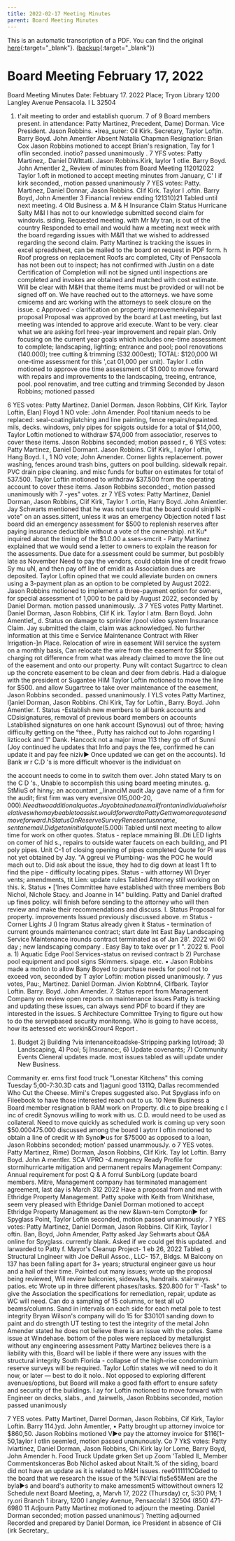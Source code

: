 ```yaml
---
title: 2022-02-17 Meeting Minutes
parent: Board Meeting Minutes
---
```


This is an automatic transcription of a PDF. You can find the original [here](https://www.epmfl.net/_files/ugd/4ba896_51f30ca9ea4f4c7fa2326a1c6b4f606a.pdf){:target="_blank"}. ([backup](https://drive.google.com/file/d/1LHupIPfH8fyLRhQ6cRB30KzSvjvAjo-l/view?usp=sharing){:target="_blank"})

# Board Meeting February 17, 2022
Board Meeting Minutes
Date: Febtuary 17. 2022
Place;
Tryon Library
1200 Langley Avenue
Pensacola. I L 32504
1. t'ait meeting to order and establish quorum.
7 of 9 Board members present.
in attendance: Patty Martinez, Precedent, Dame) Dorman. Vice President. Jason Robbins. •lrea_surer: Oil Kirk. Secretary, Taylor Loftin. Barry Boyd. John Amentler
Absent Natalia Chapman
Resignation: Brian Cox
Jason Robbins motioned to accept Brian's resignation, Tay for 1 oflin seconded. inotio? passed unanimously .
7 YFS votes: Patty Martinez,. Daniel DWIttatli. Jason Robbins.Kirk, laylor
1 otlie. Barry Boyd. John Amentler
2_ Review of minutes from Board Meeting 112012022
Taylor 1.oft in motioned to accept meeting minutes from January, C' I if kirk seconded,, motion passed unanimously
7 YES votes: Patty. Martinez, Daniel Donnar, Jason Robbins. Clif Kirk. Taylor I .oftin. Barry Boyd, John Amentler
3 Financial review ending 121310)21
Tabled until next meeting.
4 Old Business
a. M & H Insurance Claim Status Hurricane Salty
M&I I has not to our knowledge submitted second claim for windovis. siding. Requested meeting. with Mr My tran, is out of the country Responded to email and would haw a meeting next week with the board
regarding issues with M&I1 that we wished to addressed regarding the second claim. Patty Martinez is tracking the issues in excel spreadsheet, can be mailed to the board on request in PDF form.
h Roof progress on replacement
Roofs arc completed, City of Pensacola has not been out to inspect; has not confirmed with Justin on a date Certification of Completion will not be signed until inspections are completed and invokes are obtained and matched with cost estimate. Will be clear with M&H that theme items must be provided or will not be signed off on. We have reached out to the attorneys. we have some cmicems and arc working with the attorneys to seek closure on the issue.
c Approved - clarification on property improvemenivilepairs proposal
Proposal was approved by the board at Last meeting, but last meeting was intended to approve arid execute. Want to be very. clear what we are asking forl hree-year improvement and repair plan. Only focusing on the current year goals which includes one-time assessment to complete; landscaping, lighting; entrance and pool; pool renovations (140.000); tree cutting & trimming (S32.000est); TOTAL: $120,000 WI one-time assessment for this ',cat 01,000 per unit).
Taylor I .otlin motioned to approve one time assessment of S1.000 to move forward with repairs and improvements to the landscaping, treeing, entrance, pool. pool renovatim, and tree cutting and trimming Seconded by Jason Robbins; motioned passed

6 YES votes: Patty Martinez. Daniel Dorman. Jason Robbins, Clif Kirk. Taylor Loftin, Elan) Floyd
1 NO vole: John Amender.
Pool titanium needs to be replaced: seal-coatingliatching and line painting, fence repairs/repainted. mils, decks. windows, pnly pipes for spigots outside for a total of $14,000,
Taylor Loftin motioned to withdraw $74,000 from associatior, reserves to cover these items. Jason Robbins seconded; motion passed
r_ 6 YES votes: Patty Martinez, Daniel Dormant. Jason Robbins. Clif Kirk_ I aylor I oftin, Hang Boyd.
I., 1 NO vote; John Amender.
Corner lights replacement. power washing, fences around trash bins, gutters on pool building. sidewalk repair. PVC drain pipe cleaning. and misc funds for bufter on estimates for total of 537.500.
Taylor Loftin motioned to withdraw $37.500 from the operating account to cover these items. Jason Robbins seconded:, motion passed unanimously with 7 -yes" votes.
zr 7 YES votes: Patty Martinez, Daniel Dorman, Jason Robbins, Clif Kirk, Taylor 1 .ortin, Harry Boyd. John Anientler.
Jay Schwarts mentioned that he was not sure that the board could sinipIN -vote" on an asses.sittent, unless it was an emergency Objection noted f last board did an emergency assessment for $500 to replenish reserves after paying insurance deductible without a vote of the ownership).
nit Ku* inquired about the timing of the $1.0.00 a.sses-smcrit - Patty Martinez explained that we would send a letter to owners to explain the reason for the assessments. Due date for a.ssessment could be summer, but posbibly late as November Need to pay the vendors, could obtain line of credit frcwo Sy mu uN, and then pay off line of emidit as Association dues are deposited. Taylor Loftin opined that we could alleviate burden on owners using a 3-payment plan as an option to be completed by August 2022.
Jason Robbins motioned to implement a three-payment option for owners, for special assessment of
1,000 to be paid by August 2022, seconded by Daniel Dorman. motion passed unanimously.
.3 7 YES votes Patty Martinet. Daniel Dorman, Jason Robbins, Clif K irk. Taylor I atm. Barn
Boyd. John Amentlef_
d. Status on damage to sprinkler /pool video system Insurance Claim.
Jay submitted the claim, claim was acknowledged. No further information at this time
e Service Maintenance Contract with Riker Irrigation-]n Place. Relocation of wire in easement
Will service the system on a monthly basis, Can relocate the wire from the easement for $$00; charging rot difference from what was already claimed to move the line out of the easement and onto our property. Puny wilt contact Sugartrcc to clean up the concrete easement to be clean and deer from debris. Had a dialogue with the president or Sugantee HIM
Taylor Loftin motioned to move the line for $500. and allow Sugartree to take over maintenance of the easement, Jason Robbins seconded.. passed unanimously.
I YLS votes Patty Martinez, I]aniel Dorman, Jason Robbins. Chi Kirk, Tay for Loftin., Barry. Boyd. John Amentler.
f. Status -Establish new members to all bank accounts and CDsisignatures, removal of previous board members on accounts
Lstablished signatures on one hank account (Synovus) out of three; having difficulty getting on the °thee., Putty has raichcd out to John rcgarding I lizticock and 1" Dank. Hancock not a major imue 113 they go off of Sunni (Joy continued he updates that Info and pays the fee, confirmed he can update it and pay fee niziv► Once updated we can get on the accounts). 1d Bank w r C.D 's is more difficult whoever is the individuat on

the account needs to come in to switch them over. John stated Mary ts on the C D 's., Unable to accomplish this using board meeting minutes.
g. StMiuS of hinny; an accountant ,,linanciM audit
Jay gave name of a firm for the audit; first firm was very evensive 015,000-$20,000). Need two additional quotes. Jay obtained an email front an individuai who is relatives who may be able to assist. would forward to Patty Get two more quotes and move forward.
h Status On Reserve Survey
Rene sent us n name, sent an email. Did get an initial quote ($5.000i Tabled until next meeting to allow time for work on other quotes.
Status - replace mmaining Bl..Dti LED lights on comer of hid s., repairs to outside water faucets on each building, and P1 poly pipes. Unit C-1 of closing opening of pipes completed
Quote for PI was not yet obtained by Jay. "A ggreui ve Plumbing- was the POC he would mach out to. Did ask about the issue, they had to dig down at least 1 ft to find the pipe - difficulty locating pipes.
Status - with attorney WI Dryer vents; amendments, tit Lien: update rules
Tabled Attorney still working on this.
k. Status • ['Ines Committee
have established with three members Bob Nichol, Nichole Stacy. and Joanne in 14" building. Patty and Daniel drafted up fines policy. will finish before sending to the attorney who will then review and make their recommendations and discuss.
I. Status Proposal for property. improvements Issued previously discussed above.
m Status - Corner Lights J I) Ingram Status already given
it Status - termination of current grounds maintenance contract; start date Int East Bay Landscaping Service Maintenance
irounds contract terminated as of Jan 28'. 2022 wi 60 day ; new landscaping company . Easy Bay to take over pr 1 ". 2022
ti. Pool
a. 1) Aquatic Edge Pool Services-status on revised contract
b 2) Purchase pool equipment and pool signs Skimmers. sipage. etc.
• Jason Robbins made a motion to allow Bany Boyed to purchase needs for pool not to exceed von, seconded by T aylor Loftin: motion pissed unanimously.
7 yus votes, Pau:, Martinez. Daniel Dorman. Jivion Kobtnn4, Clifbark. Taylor Loftin. Barry. Boyd. John Amender.
7. Status report from Management Company on review open reports on maintenance issues
Patty is tracking and updating these issues, can always send PDF to board if they are interested in the issues.
S Architecture Committee
Trying to figure out how to do the servepbased security monitonng. Who is going to have access, how its aetessed etc
workin&Cirour4 Report .
1) Budget 2j Building ?via intenanceitoadske-Stripping parking lot/road; 3)
Landscaping, 4) Pool; 5j Insurance:, 6) Update covenants; 7) Community Events
Cieneral updates made. most issues tabled as will update under New Business.

Commanity er. erns first food truck "Lonestar Kitchens" this coming Tuesday 5;00-7:30.3D cats and 1)aguni good 1311Q, Dallas recommended Who Cut the Cheese. Mimi's Crepes suggested also. Put Spyglass info on Fiieebook to have those interested reach out to us.
10 New Business
a Board member resignation
b RAM work on Property. di.c to pipe breaking
c I inc of credit
Synovus willing to work with us. C.D. would need to be used as collateral. Need to move quickly as scheduled work is coming up very soon $50.000475.000 discussed among the board
I aytnr I oftin motioned to obtain a line of credit w ith Syno►us for $75000 as opposed to a loan, Jason Robbins seconded; motion' passed unammousJy.
o 7 YES votes. Patty Martinez, Rime) Dorman, Jason Robbins, Clif Kirk. Tay lot Loftin. Barry Boyd. John A mentler.
SCA VPRO -4.mergency Ready Profile for stormihurricarte mitigation and permanent repairs
Management Company: Annual requirement for post Q & A forrul SunbiLorg (update board members. Mitre,
Management company has terminated management agreement, last day is March 312 2022 Have a proposal from and met with Ethridge Property Management. Patty spoke with Keith from Wnitkhase, seem very pleased with Ethridge
Daniel Dorman motioned to accept Ethridge Property Management as the new &lawn-tem Compton► for Spyglass Point, Taylor Loftin seconded, motion passed unanimously .
7 YES votes: Patty Martinez, Daniel Dorman, Jason Robbins. Clif Kirk, Taylor I oftin. Ban, Boyd, John Amender,
Patty asked Jay Sehwarts about Q&A online for Spyglass. currently blank. Asked if we could gel this updated. and larwarded to Patty
f. Mayor's Cleanup Project- 1 eb 26, 2022 Tabled.
g Structural Lngineer with Joe DeRuil Assoc., LLC- 157., Bldgs. M
Balcony on 137 has been falling apart for 3+ years; structural engineer gave us hour and a hail of their time. Pointed out many issues; wrote up the proposal being reviewed, Will review balconies, sidewalks, handrails. stairways. patios. etc Wrote up in three different phases/tasks. $20.800 for 1' -Task" to give the Association the specifications for remediation, repair, update as WC will need. Can do a sampling of 15 columns, or test all uO beams/columns. Sand in intervals on each side for each metal pole to test integrity Bryan Wilson's company will do 15 for $30101 sanding down to paint and do strength UT testing to test the integrity of the metal John Amender stated he does not believe there is an issue with the poles. Same issue at Windehase. bottom of the poles were replaced by metallurgist without any engineering assessment Patty Martinez believes there is a liability with this, Board will be liable if there were any issues with the structural integrity
South Florida - collapse of the high-rise condominium reserve surveys will be required. Taylor Loftin states we will need to do it now, or later — best to do it nolo.. Not opposed to exploring different avenues/options, but Board will make a good faith effort to ensure safety and security of the buildings.
I ay for Loftin motioned to move forward with Engineer on decks, slabs., and ,tairwells, Jason Robbins seconded, motion passed unanimously

7 YES votes. Patty Martinet, Darrel Dorman, Jason Robbins, Cif Kirk, Taylor Loftin. Barry 114.)yd. John Amentler,
• Patty brought up attorney invoice tor $860,50. Jason Robbins motioned V►e pay the attorney invoice for $116[1-50,1aylor I otlin seemled, motion passed unanunously.
Co 7 YkS votes: Patty Iviartinez, Daniel Dorman, Jason Robbins, Chi Kirk lay lor Lome, Barry Boyd, John Amender
h. Food Truck Update grken
Set up Zoom 'Tabled
II_ Member Commentskonceras
Bob Nichol asked about Ntailt.% of the siding, board did not have an update as it is related to M&H issues. ree0111111CGded to the board that we research the issue of the %IN:Vial fis5e55Meni are the byla►s and board's authority to make amessment5 wittowithout owners
12 Schedule next Board Meeting,
a, Marvh 17, 2022 (Thursday) cr, 5:30 PM; 1 ry.ori Branch 1 ibrary, 1200 I angley Avenue, Pensacola! I 32504 (850) 471-6980
11 Adjourn
Patty Martinez motioned to adjourn the meeting. Daniel Dorman seconded; motion passed unanimous') ?netting adjourned
Recorded and prepared by Daniel Dorman, ice President in absence of Clii (irk Secretary_
